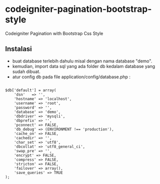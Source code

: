 # codeigniter-pagination-bootstrap-style
Codeigniter Pagination with Bootstrap Css Style

Instalasi
---------

 - buat database terlebih dahulu misal dengan nama database "demo".
 - kemudian, import data sql yang ada folder db kedalam database yang
   sudah dibuat.
 - atur config db pada file application/config/database.php :
 
<code>
$db['default'] = array(
	'dsn'	=> '',
	'hostname' => 'localhost',
	'username' => 'root',
	'password' => '',
	'database' => 'demo',
	'dbdriver' => 'mysqli',
	'dbprefix' => '',
	'pconnect' => FALSE,
	'db_debug' => (ENVIRONMENT !== 'production'),
	'cache_on' => FALSE,
	'cachedir' => '',
	'char_set' => 'utf8',
	'dbcollat' => 'utf8_general_ci',
	'swap_pre' => '',
	'encrypt' => FALSE,
	'compress' => FALSE,
	'stricton' => FALSE,
	'failover' => array(),
	'save_queries' => TRUE
);
</code>
